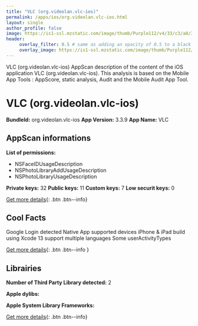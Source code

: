 ```yaml
---
title: "VLC (org.videolan.vlc-ios)"
permalink: /apps/ios/org.videolan.vlc-ios.html
layout: single
author_profile: false
image: https://is1-ssl.mzstatic.com/image/thumb/Purple112/v4/33/c3/a8/33c3a896-2ef0-b6c1-8109-91255f3f126a/AppIcon-1x_U007emarketing-0-7-0-0-85-220.png/512x512bb.jpg
header: 
     overlay_filter: 0.5 # same as adding an opacity of 0.5 to a black background
     overlay_image: https://is1-ssl.mzstatic.com/image/thumb/Purple112/v4/33/c3/a8/33c3a896-2ef0-b6c1-8109-91255f3f126a/AppIcon-1x_U007emarketing-0-7-0-0-85-220.png/512x512bb.jpg
---
```

VLC (org.videolan.vlc-ios) AppScan description of the content of the iOS application VLC (org.videolan.vlc-ios). This analysis is based on the Mobile App Tools : AppScore, static analysis, Audit and the Mobile Audit App Tool.

# VLC (org.videolan.vlc-ios)

**BundleId:** org.videolan.vlc-ios
**App Version:** 3.3.9
**App Name:** VLC


## AppScan informations 

**List of permissions:** 
- NSFaceIDUsageDescription
- NSPhotoLibraryAddUsageDescription
- NSPhotoLibraryUsageDescription
  
  
**Private keys:** 32
**Public keys:** 11
**Custom keys:** 7
**Low securit keys:** 0
  
[Get more details](/pricing.html){: .btn .btn--info}

## Cool Facts

Google Login detected
Native App
supported devices iPhone & iPad
build using Xcode 13
support multiple languages
Some userActivityTypes
  
[Get more details](/pricing.html){: .btn .btn--info }

## Librairies 
**Number of Third Party Library detected:** 2


**Apple dylibs:**


**Apple System Library Frameworks:**


  
[Get more details](/pricing.html){: .btn .btn--info}

